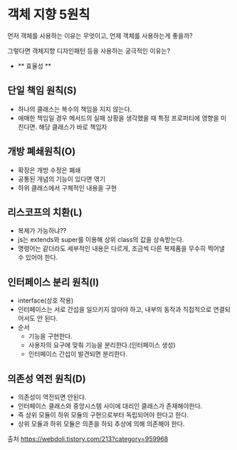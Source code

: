 # 객체 지향 5원칙

먼저 객체를 사용하는 이유는 무엇이고, 언제 객체를 사용하는게 좋을까?

그렇다면 객체지향 디자인패턴 등을 사용하는 궁극적인 이유는?
- ** 효율성 **

## 단일 책임 원칙(S)
- 하나의 클래스는 복수의 책임을 지지 않는다.
- 애매한 책임일 경우 메서드의 실패 상황을 생각했을 때 특정 프로퍼티에 영향을 미친다면. 해당 클래스가 바로 책임자

## 개방 폐쇄원칙(O)
- 확장은 개방 수정은 폐쇄
- 공통된 개념의 기능이 있다면 엮기
- 하위 클래스에서 구체적인 내용을 구현

## 리스코프의 치환(L)
- 복제가 가능하냐??
- js는 extends와 super를 이용해 상위 class의 값을 상속받는다.
- 명령어는 같더라도 세부적인 내용은 다르게, 조금씩 다른 복제품을 무수히 찍어낼 수 있어야 한다.

## 인터페이스 분리 원칙(I)
- interface(상호 작용)
- 인터페이스는 서로 간섭을 일으키지 않아야 하고, 내부의 동작과 직접적으로 연결되어서도 안 된다. 
- 순서
    - 기능을 구현한다.
    - 사용자의 요구에 맞춰 기능을 분리한다.(인터페이스 생성)
    - 인터페이스 간섭이 발견되면 분리한다.

## 의존성 역전 원칙(D)
- 의존성이 역전되면 안된다.
- 인터페이스 클래스와 중앙시스템 사이에 대리인 클래스가 존재해야한다.
- 즉 상위 모듈이 하위 모듈의 구현으로부터 독립되어야 한다고 한다.
- 상위 모듈과 하위 모듈은 의존을 하되 추상에 의해 의존해야 한다.



출처
https://webdoli.tistory.com/213?category=959968